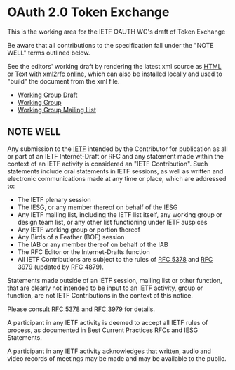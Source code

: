 # OAuth 2.0 Token Exchange

This is the working area for the IETF OAUTH WG's draft of Token Exchange

Be aware that all contributions to the specification fall under the "NOTE WELL"
terms outlined below.


See the editors' working draft by rendering the latest xml source as [HTML](http://xml2rfc.ietf.org/cgi-bin/xml2rfc.cgi?url=https%3A%2F%2Fraw.githubusercontent.com%2Foauth-token-exchange%2Fspec%2Fmaster%2Fdraft-ietf-oauth-token-exchange.xml&modeAsFormat=html%2Fascii&type=ascii&Submit=Submit) or [Text](http://xml2rfc.ietf.org/cgi-bin/xml2rfc.cgi?url=https%3A%2F%2Fraw.githubusercontent.com%2Foauth-token-exchange%2Fspec%2Fmaster%2Fdraft-ietf-oauth-token-exchange.xml&modeAsFormat=txt%2Fascii&type=ascii&Submit=Submit) with [xml2rfc online](http://xml2rfc.ietf.org/), which can also be installed locally and used to "build" the document from the xml file.  


* [Working Group Draft](https://tools.ietf.org/html/draft-ietf-oauth-token-exchange)
* [Working Group](https://datatracker.ietf.org/wg/oauth)
* [Working Group Mailing List](https://www.ietf.org/mailman/listinfo/OAUTH)



## NOTE WELL

Any submission to the [IETF](https://www.ietf.org/) intended by the Contributor
for publication as all or part of an IETF Internet-Draft or RFC and any
statement made within the context of an IETF activity is considered an "IETF
Contribution". Such statements include oral statements in IETF sessions, as
well as written and electronic communications made at any time or place, which
are addressed to:

 * The IETF plenary session
 * The IESG, or any member thereof on behalf of the IESG
 * Any IETF mailing list, including the IETF list itself, any working group
   or design team list, or any other list functioning under IETF auspices
 * Any IETF working group or portion thereof
 * Any Birds of a Feather (BOF) session
 * The IAB or any member thereof on behalf of the IAB
 * The RFC Editor or the Internet-Drafts function
 * All IETF Contributions are subject to the rules of
   [RFC 5378](https://tools.ietf.org/html/rfc5378) and
   [RFC 3979](https://tools.ietf.org/html/rfc3979)
   (updated by [RFC 4879](https://tools.ietf.org/html/rfc4879)).

Statements made outside of an IETF session, mailing list or other function,
that are clearly not intended to be input to an IETF activity, group or
function, are not IETF Contributions in the context of this notice.

Please consult [RFC 5378](https://tools.ietf.org/html/rfc5378) and [RFC
3979](https://tools.ietf.org/html/rfc3979) for details.

A participant in any IETF activity is deemed to accept all IETF rules of
process, as documented in Best Current Practices RFCs and IESG Statements.

A participant in any IETF activity acknowledges that written, audio and video
records of meetings may be made and may be available to the public.
